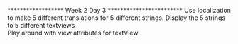 ******************  Week 2 Day 3  ************************
Use localization to make 5 different translations for 5 different strings.
Display the 5 strings to 5 different textviews  
Play around with view attributes for textView
